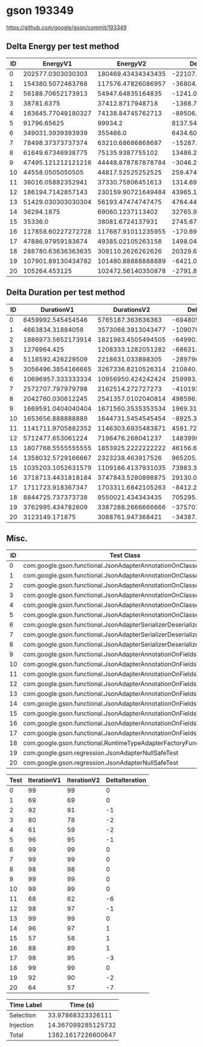 # gson 193349


https://github.com/google/gson/commit/193349



## Delta Energy per test method


| ID | EnergyV1 | EnergyV2 | DeltaEnergy | σV1 | σV2 |
| --- | --- | --- | --- | --- | --- |
| 0 | 202577.0303030303 | 180469.43434343435 | -22107.595959595958 | 372395.284853664 | 341618.1151628487 |
| 1 | 154380.5072463768 | 117576.47826086957 | -36804.02898550723 | 375583.9825259033 | 298746.4723903361 |
| 2 | 56188.70652173913 | 54947.64835164835 | -1241.0581700907787 | 22910.831357459672 | 24480.80752877565 |
| 3 | 38781.6375 | 37412.8717948718 | -1368.7657051282004 | 9764.008678872306 | 6137.4734097475575 |
| 4 | 163645.77049180327 | 74138.84745762713 | -89506.92303417614 | 354135.9414649389 | 200608.87423793256 |
| 5 | 91796.65625 | 99934.2 | 8137.543749999997 | 262476.74425301584 | 258119.7874769979 |
| 6 | 349031.3939393939 | 355466.0 | 6434.606060606078 | 541557.4301122404 | 556076.9590347485 |
| 7 | 78498.37373737374 | 63210.68686868687 | -15287.68686868687 | 131844.01901195198 | 18094.36198514398 |
| 8 | 61649.67346938775 | 75135.9387755102 | 13486.265306122456 | 173482.73113158258 | 212687.20043887658 |
| 9 | 47495.121212121216 | 44448.878787878784 | -3046.2424242424313 | 17163.860076118664 | 15697.88815383643 |
| 10 | 44558.0505050505 | 44817.52525252525 | 259.47474747474917 | 17788.449169220294 | 15995.624316658143 |
| 11 | 36016.05882352941 | 37330.75806451613 | 1314.6992409867162 | 7075.114463597772 | 7552.854975449808 |
| 12 | 186194.7142857143 | 230159.90721649484 | 43965.192930780555 | 417195.7288332593 | 473992.8611256765 |
| 13 | 51429.030303030304 | 56193.47474747475 | 4764.444444444445 | 18405.073952062776 | 17599.819479298865 |
| 14 | 36294.1875 | 69060.1237113402 | 32765.936211340202 | 8527.975737135812 | 205721.52094194014 |
| 15 | 35336.0 | 38081.6724137931 | 2745.6724137931014 | 5428.933868391511 | 9758.461098624972 |
| 16 | 117858.60227272728 | 117687.91011235955 | -170.69216036773287 | 302946.5495952193 | 313884.35646164377 |
| 17 | 47886.97959183674 | 49385.02105263158 | 1498.0414607948405 | 19455.208610580772 | 17794.588280816373 |
| 18 | 288780.63636363635 | 309110.2626262626 | 20329.62626262626 | 150106.12697624025 | 160145.64225587653 |
| 19 | 107901.89130434782 | 101480.88888888889 | -6421.002415458934 | 106359.23667289248 | 104975.45890926066 |
| 20 | 105264.453125 | 102472.56140350878 | -2791.8917214912217 | 77350.45338343404 | 85599.18745597661 |

## Delta Duration per test method


| ID | DurationV1 | DurationsV2 | DeltaDuration |
| --- | --- | --- | --- |
| 0 | 6459992.545454546 | 5765187.363636363 | -694805.1818181826 |
| 1 | 4663834.31884058 | 3573068.3913043477 | -1090765.9275362324 |
| 2 | 1886973.5652173914 | 1821983.4505494505 | -64990.114667940885 |
| 3 | 1276964.425 | 1208333.1282051282 | -68631.2967948718 |
| 4 | 5116592.426229509 | 2218631.033898305 | -2897961.3923312034 |
| 5 | 3056496.3854166665 | 3267336.8210526314 | 210840.43563596485 |
| 6 | 10696957.333333334 | 10956950.424242424 | 259993.0909090899 |
| 7 | 2572707.797979798 | 2162514.272727273 | -410193.5252525252 |
| 8 | 2042760.030612245 | 2541357.0102040814 | 498596.97959183645 |
| 9 | 1669591.0404040404 | 1671560.3535353534 | 1969.3131313130725 |
| 10 | 1653656.888888889 | 1644731.5454545454 | -8925.34343434358 |
| 11 | 1141711.9705882352 | 1146303.6935483871 | 4591.722960151965 |
| 12 | 5712477.653061224 | 7196476.268041237 | 1483998.614980013 |
| 13 | 1807768.5555555555 | 1853925.2222222222 | 46156.666666666744 |
| 14 | 1358032.5729166667 | 2323238.463917526 | 965205.8910008592 |
| 15 | 1035203.1052631579 | 1109186.4137931035 | 73983.30852994567 |
| 16 | 3718713.4431818184 | 3747843.5280898875 | 29130.08490806911 |
| 17 | 1711723.918367347 | 1703311.6842105263 | -8412.23415682069 |
| 18 | 8844725.737373738 | 9550021.434343435 | 705295.6969696973 |
| 19 | 3762995.434782609 | 3387288.2666666666 | -375707.1681159423 |
| 20 | 3123149.171875 | 3088761.947368421 | -34387.224506578874 |

## Misc.

| ID | Test Class | Test Method |
| --- | --- | --- |
| 0 | com.google.gson.functional.JsonAdapterAnnotationOnClassesTest | testJsonAdapterInvoked |
| 1 | com.google.gson.functional.JsonAdapterAnnotationOnClassesTest | testRegisteredDeserializerOverridesJsonAdapter |
| 2 | com.google.gson.functional.JsonAdapterAnnotationOnClassesTest | testRegisteredSerializerOverridesJsonAdapter |
| 3 | com.google.gson.functional.JsonAdapterAnnotationOnClassesTest | testNullSafeObjectFromJson |
| 4 | com.google.gson.functional.JsonAdapterAnnotationOnClassesTest | testIncorrectTypeAdapterFails |
| 5 | com.google.gson.functional.JsonAdapterAnnotationOnClassesTest | testJsonAdapterFactoryInvoked |
| 6 | com.google.gson.functional.JsonAdapterSerializerDeserializerTest | testJsonSerializerDeserializerBasedJsonAdapterOnFields |
| 7 | com.google.gson.functional.JsonAdapterSerializerDeserializerTest | testDifferentJsonAdaptersForGenericFieldsOfSameRawType |
| 8 | com.google.gson.functional.JsonAdapterSerializerDeserializerTest | testJsonSerializerDeserializerBasedJsonAdapterOnClass |
| 9 | com.google.gson.functional.JsonAdapterAnnotationOnFieldsTest | testPrimitiveFieldAnnotationTakesPrecedenceOverDefault |
| 10 | com.google.gson.functional.JsonAdapterAnnotationOnFieldsTest | testClassAnnotationAdapterFactoryTakesPrecedenceOverDefault |
| 11 | com.google.gson.functional.JsonAdapterAnnotationOnFieldsTest | testJsonAdapterWrappedInNullSafeAsRequested |
| 12 | com.google.gson.functional.JsonAdapterAnnotationOnFieldsTest | testClassAnnotationAdapterTakesPrecedenceOverDefault |
| 13 | com.google.gson.functional.JsonAdapterAnnotationOnFieldsTest | testFieldAnnotationWorksForParameterizedType |
| 14 | com.google.gson.functional.JsonAdapterAnnotationOnFieldsTest | testFieldAnnotationTakesPrecedenceOverClassAnnotation |
| 15 | com.google.gson.functional.JsonAdapterAnnotationOnFieldsTest | testNonPrimitiveFieldAnnotationTakesPrecedenceOverDefault |
| 16 | com.google.gson.functional.JsonAdapterAnnotationOnFieldsTest | testJsonAdapterInvokedOnlyForAnnotatedFields |
| 17 | com.google.gson.functional.JsonAdapterAnnotationOnFieldsTest | testFieldAnnotationTakesPrecedenceOverRegisteredTypeAdapter |
| 18 | com.google.gson.functional.RuntimeTypeAdapterFactoryFunctionalTest | testSubclassesAutomaticallySerialized |
| 19 | com.google.gson.regression.JsonAdapterNullSafeTest | testNullSafeBugSerialize |
| 20 | com.google.gson.regression.JsonAdapterNullSafeTest | testNullSafeBugDeserialize |




| Test | IterationV1 | IterationV2 | DeltaIteration |
| --- | --- | --- | --- |
| 0 | 99 | 99 | 0 |
| 1 | 69 | 69 | 0 |
| 2 | 92 | 91 | -1 |
| 3 | 80 | 78 | -2 |
| 4 | 61 | 59 | -2 |
| 5 | 96 | 95 | -1 |
| 6 | 99 | 99 | 0 |
| 7 | 99 | 99 | 0 |
| 8 | 98 | 98 | 0 |
| 9 | 99 | 99 | 0 |
| 10 | 99 | 99 | 0 |
| 11 | 68 | 62 | -6 |
| 12 | 98 | 97 | -1 |
| 13 | 99 | 99 | 0 |
| 14 | 96 | 97 | 1 |
| 15 | 57 | 58 | 1 |
| 16 | 88 | 89 | 1 |
| 17 | 98 | 95 | -3 |
| 18 | 99 | 99 | 0 |
| 19 | 92 | 90 | -2 |
| 20 | 64 | 57 | -7 |



| Time Label | Time (s) |
| --- | --- |
| Selection | 33.97868323326111 |
| Injection | 14.367099285125732 |
| Total | 1382.1617226600647 |



